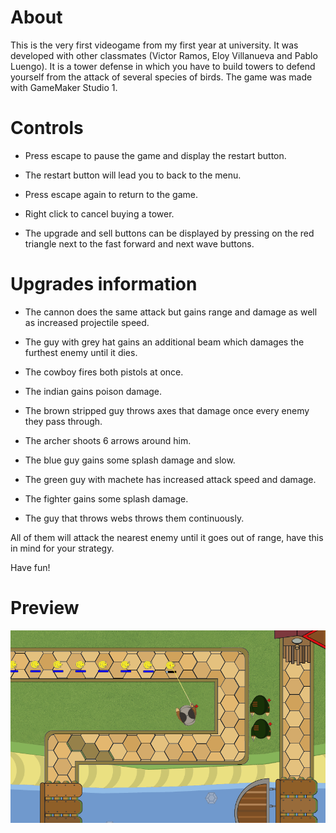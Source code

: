 # About
This is the very first videogame from my first year at university. It was developed with other classmates (Victor Ramos, Eloy Villanueva and Pablo Luengo).
It is a tower defense in which you have to build towers to defend yourself from the attack of several species of birds.
The game was made with GameMaker Studio 1.

# Controls

- Press escape to pause the game and display the restart button.
  
- The restart button will lead you to back to the menu.

- Press escape again to return to the game.

- Right click to cancel buying a tower.

- The upgrade and sell buttons can be displayed by pressing on the red triangle next to the fast forward and next wave buttons.

# Upgrades information

- The cannon does the same attack but gains range and damage as well as increased projectile speed.

- The guy with grey hat gains an additional beam which damages the furthest enemy until it dies.

- The cowboy fires both pistols at once.

- The indian gains poison damage.

- The brown stripped guy throws axes that damage once every enemy they pass through.

- The archer shoots 6 arrows around him.

- The blue guy gains some splash damage and slow.

- The green guy with machete has increased attack speed and damage.

- The fighter gains some splash damage.

- The guy that throws webs throws them continuously.

All of them will attack the nearest enemy until it goes out of range, have this in mind for your strategy.

Have fun!

# Preview
![alt-text](./GithubImg/TeaserGif.gif)
